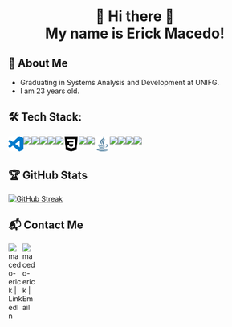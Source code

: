 <h1 align="center"><strong> 👋 Hi there 👋 <br> My name is Erick Macedo! </strong></h1>

## 📌 **About Me**
- Graduating in Systems Analysis and Development at UNIFG.
- I am 23 years old.

## 🛠 **Tech Stack:**
<img align="left" height="30px" src="https://raw.githubusercontent.com/simple-icons/simple-icons/82c259d214eaf0bb45ef8789e842f0b65bbc3b3d/icons/visualstudiocode.svg"/>
<img align="left" height="30px" src="https://raw.githubusercontent.com/simple-icons/simple-icons/82c259d214eaf0bb45ef8789e842f0b65bbc3b3d/icons/intellijidea.svg"/>
<img align="left" height="30px" src="https://raw.githubusercontent.com/simple-icons/simple-icons/82c259d214eaf0bb45ef8789e842f0b65bbc3b3d/icons/react.svg"/>
<img align="left" height="30px" src="https://raw.githubusercontent.com/simple-icons/simple-icons/82c259d214eaf0bb45ef8789e842f0b65bbc3b3d/icons/angular.svg"/>
<img align="left" height="30px" src="https://raw.githubusercontent.com/simple-icons/simple-icons/82c259d214eaf0bb45ef8789e842f0b65bbc3b3d/icons/spring.svg"/>
<img align="left" height="30px" src="https://raw.githubusercontent.com/simple-icons/simple-icons/82c259d214eaf0bb45ef8789e842f0b65bbc3b3d/icons/html5.svg"/>
<img align="left" height="30px" src="https://raw.githubusercontent.com/simple-icons/simple-icons/82c259d214eaf0bb45ef8789e842f0b65bbc3b3d/icons/css3.svg"/>
<img align="left" height="30px" src="https://raw.githubusercontent.com/simple-icons/simple-icons/82c259d214eaf0bb45ef8789e842f0b65bbc3b3d/icons/javascript.svg"/>
<img align="left" height="30px" src="https://raw.githubusercontent.com/simple-icons/simple-icons/82c259d214eaf0bb45ef8789e842f0b65bbc3b3d/icons/typescript.svg"/>
<img align="left" height="30px" src="https://raw.githubusercontent.com/simple-icons/simple-icons/82c259d214eaf0bb45ef8789e842f0b65bbc3b3d/icons/java.svg"/>
<img align="left" height="30px" src="https://raw.githubusercontent.com/simple-icons/simple-icons/82c259d214eaf0bb45ef8789e842f0b65bbc3b3d/icons/python.svg"/>
<img align="left" height="30px" src="https://raw.githubusercontent.com/simple-icons/simple-icons/82c259d214eaf0bb45ef8789e842f0b65bbc3b3d/icons/git.svg"/>
<img align="left" height="30px" src="https://raw.githubusercontent.com/simple-icons/simple-icons/82c259d214eaf0bb45ef8789e842f0b65bbc3b3d/icons/github.svg"/>
<img align="left" height="30px" src="https://raw.githubusercontent.com/simple-icons/simple-icons/82c259d214eaf0bb45ef8789e842f0b65bbc3b3d/icons/kubernetes.svg"/>
<br />
<br />

## 🏆 **GitHub Stats**
<!-- ![GitHub stats](https://github-readme-stats.vercel.app/api?username=macedo-erick&show_icons=true&theme=dracula&border=false&layout=compact) -->
<!-- ![Top Langs](https://github-readme-stats.vercel.app/api/top-langs/?username=macedo-erick&show_icons=true&theme=dracula&border=false&layout=compact) -->
[![GitHub Streak](https://streak-stats.demolab.com?user=macedo-erick&theme=dark&hide_border=true)](https://git.io/streak-stats)

## 📬 **Contact Me**
[<img align="left" alt="macedo-erick | LinkedIn" width="28px" src="https://cdn.jsdelivr.net/npm/simple-icons@v3/icons/linkedin.svg" />](https://www.linkedin.com/in/macedo-erick)
[<img align="left" alt="macedo-erick | Email" width="28px" src="https://cdn.jsdelivr.net/npm/simple-icons@3.12.3/icons/mail-dot-ru.svg" />](mailto:macedo.eriick@gmail.com)
